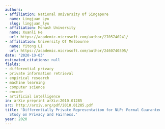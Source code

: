 ```yaml
---
authors:
- affiliation: National University Of Singapore
  name: Lingjuan Lyu
  slug: lingjuan_lyu
- affiliation: Monash University
  name: Xuanli He
  url: https://academic.microsoft.com/author/2705740241/
- affiliation: University Of Melbourne
  name: Yitong Li
  url: https://academic.microsoft.com/author/2460740395/
date: '2020-10-03'
estimated_citations: null
fields:
- differential privacy
- private information retrieval
- empirical research
- machine learning
- computer science
- encode
- artificial intelligence
in: arXiv preprint arXiv:2010.01285
src: http://arxiv.org/pdf/2010.01285.pdf
title: 'Differentially Private Representation for NLP: Formal Guarantee and An Empirical
  Study on Privacy and Fairness.'
year: 2020
---
```

